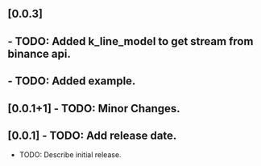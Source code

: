 ## [0.0.3] 
## - TODO: Added k_line_model to get stream from binance api.
## - TODO: Added example.

## [0.0.1+1] - TODO: Minor Changes.

## [0.0.1] - TODO: Add release date.

* TODO: Describe initial release.

